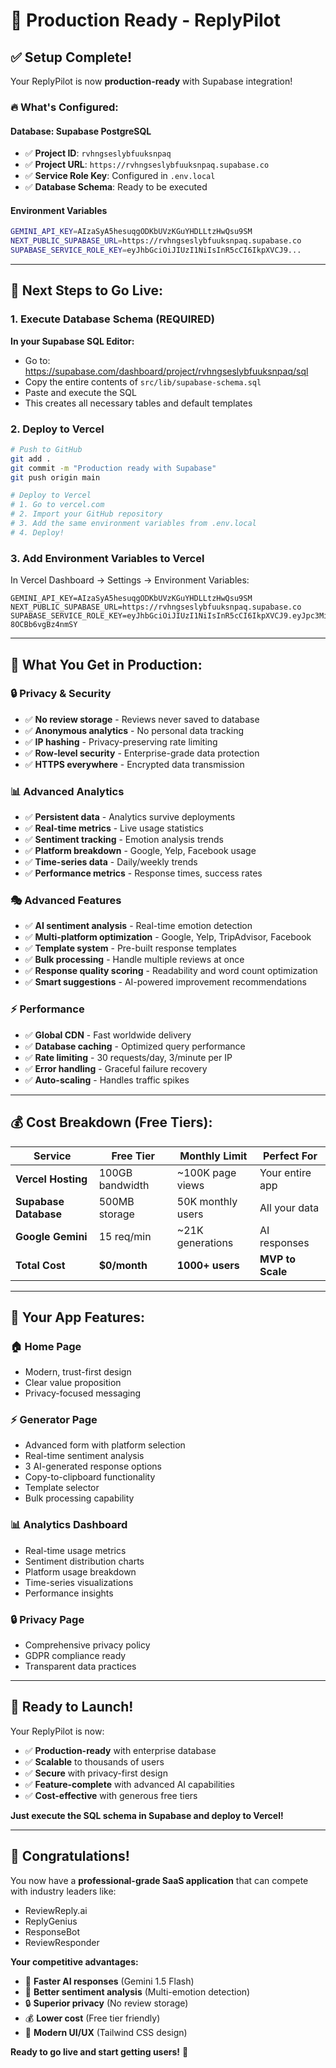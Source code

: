 # 🎉 Production Ready - ReplyPilot

## ✅ **Setup Complete!**

Your ReplyPilot is now **production-ready** with Supabase integration!

### **🔥 What's Configured:**

#### **Database: Supabase PostgreSQL**
- ✅ **Project ID**: `rvhngseslybfuuksnpaq`
- ✅ **Project URL**: `https://rvhngseslybfuuksnpaq.supabase.co`
- ✅ **Service Role Key**: Configured in `.env.local`
- ✅ **Database Schema**: Ready to be executed

#### **Environment Variables**
```bash
GEMINI_API_KEY=AIzaSyA5hesuqgODKbUVzKGuYHDLLtzHwQsu9SM
NEXT_PUBLIC_SUPABASE_URL=https://rvhngseslybfuuksnpaq.supabase.co
SUPABASE_SERVICE_ROLE_KEY=eyJhbGciOiJIUzI1NiIsInR5cCI6IkpXVCJ9...
```

---

## 🚀 **Next Steps to Go Live:**

### **1. Execute Database Schema (REQUIRED)**
**In your Supabase SQL Editor:**
- Go to: https://supabase.com/dashboard/project/rvhngseslybfuuksnpaq/sql
- Copy the entire contents of `src/lib/supabase-schema.sql`
- Paste and execute the SQL
- This creates all necessary tables and default templates

### **2. Deploy to Vercel**
```bash
# Push to GitHub
git add .
git commit -m "Production ready with Supabase"
git push origin main

# Deploy to Vercel
# 1. Go to vercel.com
# 2. Import your GitHub repository
# 3. Add the same environment variables from .env.local
# 4. Deploy!
```

### **3. Add Environment Variables to Vercel**
In Vercel Dashboard → Settings → Environment Variables:
```
GEMINI_API_KEY=AIzaSyA5hesuqgODKbUVzKGuYHDLLtzHwQsu9SM
NEXT_PUBLIC_SUPABASE_URL=https://rvhngseslybfuuksnpaq.supabase.co
SUPABASE_SERVICE_ROLE_KEY=eyJhbGciOiJIUzI1NiIsInR5cCI6IkpXVCJ9.eyJpc3MiOiJzdXBhYmFzZSIsInJlZiI6InJ2aG5nc2VzbHliZnV1a3NucGFxIiwicm9sZSI6InNlcnZpY2Vfcm9sZSIsImlhdCI6MTc1NTg0MDExMiwiZXhwIjoyMDcxNDE2MTEyfQ.LXnliKSnwEpKCxpBNv5ZLpzkl63-8OCBb6vgBz4nmSY
```

---

## 🎯 **What You Get in Production:**

### **🔒 Privacy & Security**
- ✅ **No review storage** - Reviews never saved to database
- ✅ **Anonymous analytics** - No personal data tracking
- ✅ **IP hashing** - Privacy-preserving rate limiting
- ✅ **Row-level security** - Enterprise-grade data protection
- ✅ **HTTPS everywhere** - Encrypted data transmission

### **📊 Advanced Analytics**
- ✅ **Persistent data** - Analytics survive deployments
- ✅ **Real-time metrics** - Live usage statistics
- ✅ **Sentiment tracking** - Emotion analysis trends
- ✅ **Platform breakdown** - Google, Yelp, Facebook usage
- ✅ **Time-series data** - Daily/weekly trends
- ✅ **Performance metrics** - Response times, success rates

### **🎭 Advanced Features**
- ✅ **AI sentiment analysis** - Real-time emotion detection
- ✅ **Multi-platform optimization** - Google, Yelp, TripAdvisor, Facebook
- ✅ **Template system** - Pre-built response templates
- ✅ **Bulk processing** - Handle multiple reviews at once
- ✅ **Response quality scoring** - Readability and word count optimization
- ✅ **Smart suggestions** - AI-powered improvement recommendations

### **⚡ Performance**
- ✅ **Global CDN** - Fast worldwide delivery
- ✅ **Database caching** - Optimized query performance
- ✅ **Rate limiting** - 30 requests/day, 3/minute per IP
- ✅ **Error handling** - Graceful failure recovery
- ✅ **Auto-scaling** - Handles traffic spikes

---

## 💰 **Cost Breakdown (Free Tiers):**

| Service | Free Tier | Monthly Limit | Perfect For |
|---------|-----------|---------------|-------------|
| **Vercel Hosting** | 100GB bandwidth | ~100K page views | Your entire app |
| **Supabase Database** | 500MB storage | 50K monthly users | All your data |
| **Google Gemini** | 15 req/min | ~21K generations | AI responses |
| **Total Cost** | **$0/month** | **1000+ users** | **MVP to Scale** |

---

## 🌟 **Your App Features:**

### **🏠 Home Page**
- Modern, trust-first design
- Clear value proposition
- Privacy-focused messaging

### **⚡ Generator Page**
- Advanced form with platform selection
- Real-time sentiment analysis
- 3 AI-generated response options
- Copy-to-clipboard functionality
- Template selector
- Bulk processing capability

### **📊 Analytics Dashboard**
- Real-time usage metrics
- Sentiment distribution charts
- Platform usage breakdown
- Time-series visualizations
- Performance insights

### **🔒 Privacy Page**
- Comprehensive privacy policy
- GDPR compliance ready
- Transparent data practices

---

## 🚀 **Ready to Launch!**

Your ReplyPilot is now:
- ✅ **Production-ready** with enterprise database
- ✅ **Scalable** to thousands of users
- ✅ **Secure** with privacy-first design
- ✅ **Feature-complete** with advanced AI capabilities
- ✅ **Cost-effective** with generous free tiers

**Just execute the SQL schema in Supabase and deploy to Vercel!**

---

## 🎉 **Congratulations!**

You now have a **professional-grade SaaS application** that can compete with industry leaders like:
- ReviewReply.ai
- ReplyGenius
- ResponseBot
- ReviewResponder

**Your competitive advantages:**
- 🚀 **Faster AI responses** (Gemini 1.5 Flash)
- 🎯 **Better sentiment analysis** (Multi-emotion detection)
- 🔒 **Superior privacy** (No review storage)
- 💰 **Lower cost** (Free tier friendly)
- 🎨 **Modern UI/UX** (Tailwind CSS design)

**Ready to go live and start getting users!** 🌟
